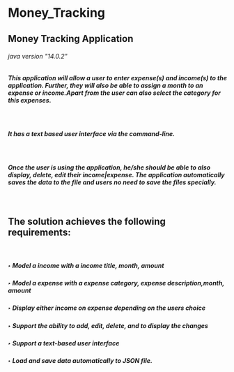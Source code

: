 # Money_Tracking
## Money Tracking Application
###### java version "14.0.2"
##### This application will allow a user to enter expense(s) and income(s) to the application. Further, they will also be able to assign a month to an expense or income.Apart from the user can also select the category for this expenses.
​
##### It has a text based user interface via the command-line.
​
##### Once the user is using the application, he/she should be able to also display, delete, edit their income|expense. The application automatically saves the data to the file and users no need to save the files specially.
​
​
## The solution achieves the following requirements:
​
##### ‣ Model a income with a income title, month, amount
##### ‣ Model a expense with a expense category, expense description,month, amount
##### ‣ Display either income on expense depending on the users choice
##### ‣ Support the ability to add, edit, delete, and to display the changes 
##### ‣ Support a text-based user interface
##### ‣ Load and save data automatically to JSON file.